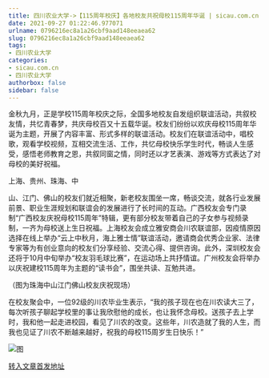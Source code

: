 ```yaml
---
title: 四川农业大学->【115周年校庆】各地校友共祝母校115周年华诞 | sicau.com.cn
date: 2021-09-27 01:22:46.977071
urlname: 0796216ec8a1a26cbf9aad148eeaea62
slug: 0796216ec8a1a26cbf9aad148eeaea62
tags: 
- 四川农业大学
categories:
- sicau.com.cn
- 四川农业大学
authorbox: false
sidebar: false
---
```

金秋九月，正是学校115周年校庆之际，全国多地校友自发组织联谊活动，共叙校友情，共忆青春梦，共庆母校百又十五载华诞。校友们纷纷以欢庆母校115周年华诞为主题，开展了内容丰富、形式多样的联谊活动。校友们在联谊活动中，唱校歌，观看学校视频，互相交流生活、工作，共忆母校快乐学生时代，畅谈人生感受，感悟老师教育之恩，共叙同窗之情，同时还以才艺表演、游戏等方式表达了对母校的美好祝福。

上海、贵州、珠海、中
<!--more-->
山、江门、佛山的校友们就近相聚，新老校友围坐一席，畅谈交流，就各行业发展前景、职业生涯规划和联谊会的发展进行了长时间的互动。广西校友会专门录制“广西校友庆祝母校115周年”特辑，更有部分校友带着自己的子女参与视频录制，一齐为母校送上生日祝福。上海校友会成立雅安商会川农联谊部，因疫情原因选择在线上举办“云上中秋月，海上雅士情”联谊活动，邀请商会优秀企业家、法律专家等为有创业意向的校友们分享经验、交流心得、提供咨询。此外，深圳校友会还将于10月中旬举办“校友羽毛球比赛”，在运动场上共抒情谊。广州校友会将举办以庆祝建校115周年为主题的“读书会”，围坐共读、互勉共进。

（图为珠海中山江门佛山校友庆祝现场）

在校友聚会中，一位92级的川农毕业生表示，“我的孩子现在也在川农读大三了，每次听孩子聊起学校里的事让我欣慰他的成长，也让我怀念母校。送孩子去上学时，我和他一起走进校园，看见了川农的改变。这些年，川农造就了我的人生，而我也见证了川农不断越来越好，祝我的母校115周岁生日快乐！”

![图](https://news.sicau.edu.cn/__local/4/1B/2F/2B6A688CACA4495D7F38AD6D3A2_EE05934C_A48ED.png)

[转入文章首发地址](https://news.sicau.edu.cn/info/1078/64725.htm)